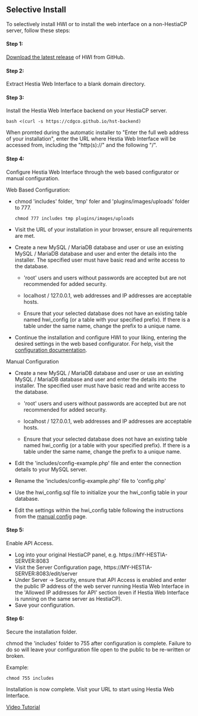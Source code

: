 ## Selective Install
To selectively install HWI or to install the web interface on a non-HestiaCP server, follow these steps:


#### Step 1:
[Download the latest release](https://github.com/cdgco/HestiaWebInterface/archive/v0.1.0-Beta.zip) of HWI from GitHub.

#### Step 2:
Extract Hestia Web Interface to a blank domain directory.

#### Step 3:
Install the Hestia Web Interface backend on your HestiaCP server.
```shell
bash <(curl -s https://cdgco.github.io/hst-backend)
```
  
When promted during the automatic installer to "Enter the full web address of your installation", enter the URL where Hestia Web Interface will be accessed from, including the "http(s)://" and the following "/".

#### Step 4:
Configure Hestia Web Interface through the web based configurator or manual configuration.

Web Based Configuration:
    
 - chmod 'includes' folder, 'tmp' foler and 'plugins/images/uploads' folder to 777.
    ```shell
    chmod 777 includes tmp plugins/images/uploads
    ```
  
 - Visit the URL of your installation in your browser, ensure all requirements are met.

 - Create a new MySQL / MariaDB database and user or use an existing MySQL / MariaDB database and user and enter the details into the installer. The specified user must have basic read and write access to the database.

   - 'root' users and users without passwords are accepted but are not recommended for added security. 

   - localhost / 127.0.0.1, web addresses and IP addresses are acceptable hosts. 

   - Ensure that your selected database does not have an existing table named hwi_config (or a table with your specified prefix). If there is a table under the same name, change the prefix to a unique name.

  - Continue the installation and configure HWI to your liking, entering the desired settings in the web based configurator. For help, visit the [configuration documentation](web-config).

Manual Configuration

 - Create a new MySQL / MariaDB database and user or use an existing MySQL / MariaDB database and user and enter the details into the installer. The specified user must have basic read and write access to the database.

   - 'root' users and users without passwords are accepted but are not recommended for added security. 

   - localhost / 127.0.0.1, web addresses and IP addresses are acceptable hosts. 

   - Ensure that your selected database does not have an existing table named hwi_config (or a table with your specified prefix). If there is a table under the same name, change the prefix to a unique name.

 - Edit the 'includes/config-example.php' file and enter the connection details to your MySQL server.
 
 - Rename the 'includes/config-example.php' file to 'config.php'
 
 - Use the hwi_config.sql file to initialize your the hwi_config table in your database.
 
 - Edit the settings within the hwi_config table following the instructions from the [manual config](manual-config) page.

#### Step 5:
Enable API Access.

- Log into your original HestiaCP panel, e.g. https://MY-HESTIA-SERVER:8083
- Visit the Server Configuration page, https://MY-HESTIA-SERVER:8083/edit/server
- Under Server -> Security, ensure that API Access is enabled and enter the public IP address of the web server running Hestia Web Interface in the 'Allowed IP addresses for API' section (even if Hestia Web Interface is running on the same server as HestiaCP).
- Save your configuration.

#### Step 6:
Secure the installation folder.


chmod the 'includes' folder to 755 after configuration is complete.
Failure to do so will leave your configuration file open to the public to be re-written or broken.

Example:
```shell
chmod 755 includes
```

Installation is now complete. Visit your URL to start using Hestia Web Interface.


[Video Tutorial](https://www.youtube.com/watch?v=L73EDpc0H9Q&list=PL4JkcC_rCsyf9ha5OBrWqDS4xWC3hZgfz)
